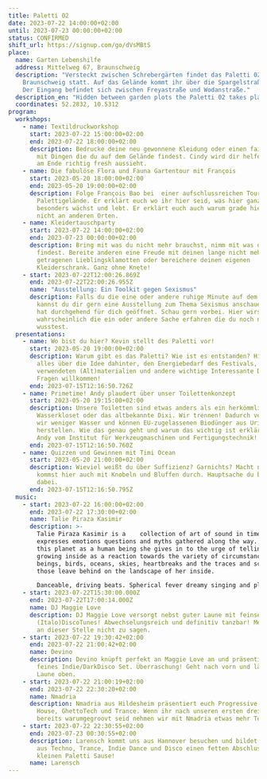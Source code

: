 ```yaml
---
title: Paletti 02
date: 2023-07-22 14:00:00+02:00
until: 2023-07-23 00:00:00+02:00
status: CONFIRMED
shift_url: https://signup.com/go/dVsMBtS
place:
  name: Garten Lebenshilfe
  address: Mittelweg 67, Braunschweig
  description: "Versteckt zwischen Schrebergärten findet das Paletti 02 im Garten der Lebenshilfe
    Braunschweig statt. Auf das Gelände kommt ihr über die Spargelstraße.
    Der Eingang befindet sich zwischen Freyastraße und Wodanstraße."
  description_en: "Hidden between garden plots the Paletti 02 takes place in the garden of the Lebenshilfe Braunschweig takes place. You can get to the site via Spargelstraße. The entrance is located between Freyastraße and Wodanstraße."
  coordinates: 52.2832, 10.5312
program:
  workshops:
    - name: Textildruckworkshop
      start: 2023-07-22 15:00:00+02:00
      end: 2023-07-22 18:00:00+02:00
      description: Bedrucke deine neu gewonnene Kleidung oder einen fairen Jutebeutel
        mit Dingen die du auf dem Gelände findest. Cindy wird dir helfen, damits
        am Ende richtig fresh aussieht.
    - name: Die fabulöse Flora und Fauna Gartentour mit François
      start: 2023-05-20 18:00:00+02:00
      end: 2023-05-20 19:00:00+02:00
      description: Folge François Bao bei  einer aufschlussreichen Tour über das
        Palettigelände. Er erklärt euch wo ihr hier seid, was hier ganz
        besonders wächst und lebt. Er erklärt euch auch warum grade hier und
        nicht an anderen Orten.
    - name: Kleidertauschparty
      start: 2023-07-22 14:00:00+02:00
      end: 2023-07-23 00:00:00+02:00
      description: Bring mit was du nicht mehr brauchst, nimm mit was du schön
        findest. Bereite anderen eine Freude mit deinen lange nicht mehr
        getragenen Lieblingsklamotten oder bereichere deinen eigenen
        Kleiderschrank. Ganz ohne Knete!
    - start: 2023-07-22T12:00:26.869Z
      end: 2023-07-22T22:00:26.955Z
      name: "Ausstellung: Ein Toolkit gegen Sexismus"
      description: Falls du die eine oder andere ruhige Minute auf dem Paletti hast
        kannst du dir gern eine Ausstellung zum Thema Sexismus anschauen. Sie
        hat durchgehend für dich geöffnet. Schau gern vorbei. Hier wirst du
        wahrscheinlich die ein oder andere Sache erfahren die du noch nicht
        wusstest.
  presentations:
    - name: Wo bist du hier? Kevin stellt des Paletti vor!
      start: 2023-05-20 19:00:00+02:00
      description: Warum gibt es das Paletti? Wie ist es entstanden? Hier erfährst du
        alles über die Idee dahinter, den Energiebedarf des Festivals, die
        verwendeten (Alt)materialien und andere wichtige Interessante Dinge.
        Fragen willkommen!
      end: 2023-07-15T12:16:50.726Z
    - name: Primetime! Andy plaudert über unser Toilettenkonzept
      start: 2023-05-20 19:15:00+02:00
      description: Unsere Toiletten sind etwas anders als ein herkömmliches
        Wasserkloset oder das altbekannte Dixi. Wir trennen! Dadurch verbrauchen
        wir weniger Wasser und können EU-zugelassenen Biodünger aus Urin
        herstellen. Wie das genau geht und warum das wichtig ist erklärt euch
        Andy vom Institut für Werkzeugmaschinen und Fertigungstechnik!
      end: 2023-07-15T12:16:50.760Z
    - name: Quizzen und Gewinnen mit Timi Ocean
      start: 2023-05-20 21:00:00+02:00
      description: Wieviel weißt du über Suffizienz? Garnichts? Macht nichts! Du
        kommst hier auch mit Knobeln und Bluffen durch. Hauptsache du bist
        dabei.
      end: 2023-07-15T12:16:50.795Z
  music:
    - start: 2023-07-22 16:00:00+02:00
      end: 2023-07-22 17:30:00+02:00
      name: Talie Piraza Kasimir
      description: >-
        Talie Piraza Kasimir is a    collection of art of sound in time that
        expresses emotions questions and myths gathered along the way. Walking
        this planet as a human being she gives in to the urge of telling what is
        growing inside as a reaction towards the variety of circumstances, human
        beings, birds, oceans, skies, heartbreaks and the traces and scents
        those leave behind on the landscape of her inside.

        Danceable, driving beats. Spherical fever dreamy singing and playing her guitar she performs in funky costumes and masquerade to complete the Circus.
    - start: 2023-07-22T15:30:00.000Z
      end: 2023-07-22T17:00:14.000Z
      name: DJ Maggie Love
      description: DJ Maggie Love versorgt nebst guter Laune mit feinsen
        (Italo)DiscoTunes! Abwechselungsreich und definitiv tanzbar! Mehr gibts
        an dieser Stelle nicht zu sagen.
    - start: 2023-07-22 19:30:42+02:00
      end: 2023-07-22 21:00:42+02:00
      name: Devino
      description: Devino knüpft perfekt an Maggie Love an und präsentiert euch ein
        feines Indie/DarkDisco Set. Überraschung! Geht nach vorn und lässt die
        Laune oben.
    - start: 2023-07-22 21:00:19+02:00
      end: 2023-07-22 22:30:20+02:00
      name: Nmadria
      description: Nmadria aus Hildesheim präsentiert euch Progressive House, Power
        House, GhettoTech und Trance. Wenn ihr nach unseren ersten drei Acts
        bereits warumgegroovt seid nehmen wir mit Nmadria etwas mehr Tempo auf.
    - start: 2023-07-22 22:30:55+02:00
      end: 2023-07-23 00:30:55+02:00
      description: Larensch kommt uns aus Hannover besuchen und bildet mit Mischung
        aus Techno, Trance, Indie Dance und Disco einen fetten Abschluss unserer
        kleinen Paletti Sause!
      name: Larensch
---
```

